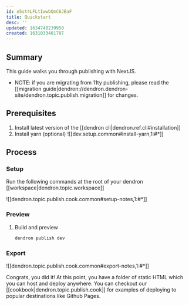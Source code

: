 ```yaml
---
id: e5st4LFLtIwwbQmC6JBaF
title: Quickstart
desc: ''
updated: 1634740239950
created: 1631033401707
---
```


## Summary 

This guide walks you through publishing with NextJS. 

- NOTE: if you are migrating from 11ty publishing, please read the [[migration guide|dendron://dendron.dendron-site/dendron.topic.publish.migration]] for changes.

## Prerequisites
1. Install latest version of the [[dendron cli|dendron.ref.cli#installation]]
1. Install yarn (optional)
![[dev.setup.common#install-yarn,1:#*]]

## Process

### Setup
Run the following commands at the root of your dendron [[workspace|dendron.topic.workspace]]

![[dendron.topic.publish.cook.common#setup-notes,1:#*]]

### Preview
1. Build and preview
    ```sh
    dendron publish dev
    ```
### Export

![[dendron.topic.publish.cook.common#export-notes,1:#*]]

Congrats, you did it! At this point, you have a folder of static HTML which you can host and deploy anywhere. You can checkout our [[cookbook|dendron.topic.publish.cook]] for examples of deploying to popular destinations like Github Pages.
